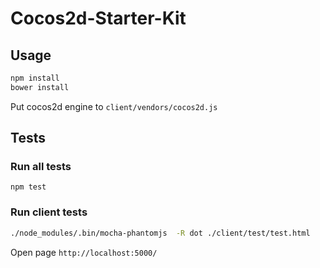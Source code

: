 # Cocos2d-Starter-Kit

## Usage

```sh
npm install
bower install
```

Put cocos2d engine to `client/vendors/cocos2d.js`

## Tests 

### Run all tests
```
npm test
```

### Run client tests
```sh
./node_modules/.bin/mocha-phantomjs  -R dot ./client/test/test.html 
```

Open page `http://localhost:5000/`